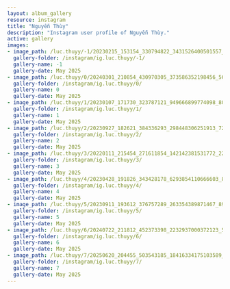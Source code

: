 ```yaml
---
layout: album_gallery
resource: instagram
title: "Nguyễn Thùy"
description: "Instagram user profile of Nguyễn Thùy."
active: gallery
images: 
- image_path: /luc.thuyy/-1/20230215_153154_330794822_3431526400501557_6258329910538261556_n.jpg
  gallery-folder: /instagram/ig.luc.thuyy/-1/
  gallery-name: -1
  gallery-date: May 2025
- image_path: /luc.thuyy/0/20240301_210854_430970305_373586352198456_5657601569309408836_n.jpg
  gallery-folder: /instagram/ig.luc.thuyy/0/
  gallery-name: 0
  gallery-date: May 2025
- image_path: /luc.thuyy/1/20230107_171730_323787121_949666899774098_8075472196912751321_n.jpg
  gallery-folder: /instagram/ig.luc.thuyy/1/
  gallery-name: 1
  gallery-date: May 2025
- image_path: /luc.thuyy/2/20230927_182621_384336293_298448306251913_7292853982749322770_n.jpg
  gallery-folder: /instagram/ig.luc.thuyy/2/
  gallery-name: 2
  gallery-date: May 2025
- image_path: /luc.thuyy/3/20220111_215454_271611854_142142381531772_2295092343327563863_n.jpg
  gallery-folder: /instagram/ig.luc.thuyy/3/
  gallery-name: 3
  gallery-date: May 2025
- image_path: /luc.thuyy/4/20230428_191826_343428178_6293854110666603_8662170612649999199_n.jpg
  gallery-folder: /instagram/ig.luc.thuyy/4/
  gallery-name: 4
  gallery-date: May 2025
- image_path: /luc.thuyy/5/20230911_193612_376757289_263354389871467_8949760728492816641_n.jpg
  gallery-folder: /instagram/ig.luc.thuyy/5/
  gallery-name: 5
  gallery-date: May 2025
- image_path: /luc.thuyy/6/20240722_211812_452373398_2232937000372123_5700461327392727664_n.jpg
  gallery-folder: /instagram/ig.luc.thuyy/6/
  gallery-name: 6
  gallery-date: May 2025
- image_path: /luc.thuyy/7/20250620_204455_503543185_18416334175103589_945755785978546179_n.jpg
  gallery-folder: /instagram/ig.luc.thuyy/7/
  gallery-name: 7
  gallery-date: May 2025
---
```

